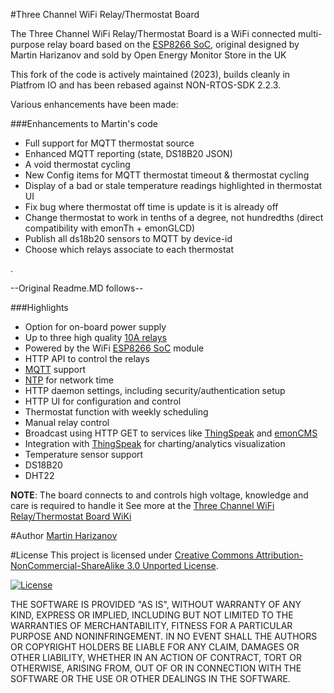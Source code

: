 #Three Channel WiFi Relay/Thermostat Board

The Three Channel WiFi Relay/Thermostat Board is a WiFi connected multi-purpose relay board based on the [ESP8266 SoC], original designed by Martin Harizanov and sold by Open Energy Monitor Store in the UK

This fork of the code is actively maintained (2023), builds cleanly in Platfrom IO and has been rebased against NON-RTOS-SDK 2.2.3.

Various enhancements have been made:

###Enhancements to Martin's code
- Full support for MQTT thermostat source
- Enhanced MQTT reporting (state, DS18B20 JSON)
- A void thermostat cycling 
- New Config items for MQTT thermostat timeout & thermostat cycling
- Display of a bad or stale temperature readings highlighted in thermostat UI
- Fix bug where thermostat off time is update is it is already off
- Change thermostat to work in tenths of a degree, not hundredths (direct compatibility with emonTh + emonGLCD)
- Publish all ds18b20 sensors to MQTT by device-id
- Choose which relays associate to each thermostat

.

--Original Readme.MD follows--

###Highlights

- Option for on-board power supply
- Up to three high quality [10A relays]
- Powered by the WiFi [ESP8266 SoC] module
- HTTP API to control the relays
- [MQTT] support
- [NTP] for network time
- HTTP daemon settings, including security/authentication setup
- HTTP UI for configuration and control
 - Thermostat function with weekly scheduling
 - Manual relay control
- Broadcast using HTTP GET to services like [ThingSpeak] and [emonCMS]
- Integration with [ThingSpeak] for charting/analytics visualization
- Temperature sensor support
 - DS18B20
 - DHT22

**NOTE**: The board connects to and controls high voltage, knowledge and care is required to handle it
See more at the [Three Channel WiFi Relay/Thermostat Board WiKi]

#Author
[Martin Harizanov]

#License
This project is licensed under [Creative Commons Attribution-NonCommercial-ShareAlike 3.0 Unported License]. 

[![License](http://i.creativecommons.org/l/by-nc-sa/3.0/88x31.png)](http://creativecommons.org/licenses/by-nc-sa/3.0/)

THE SOFTWARE IS PROVIDED "AS IS", WITHOUT WARRANTY OF ANY KIND, EXPRESS OR IMPLIED, INCLUDING BUT NOT LIMITED TO THE WARRANTIES OF MERCHANTABILITY, FITNESS FOR A PARTICULAR PURPOSE AND NONINFRINGEMENT. IN NO EVENT SHALL THE AUTHORS OR COPYRIGHT HOLDERS BE LIABLE FOR ANY CLAIM, DAMAGES OR OTHER LIABILITY, WHETHER IN AN ACTION OF CONTRACT, TORT OR OTHERWISE, ARISING FROM, OUT OF OR IN CONNECTION WITH THE SOFTWARE OR THE USE OR OTHER DEALINGS IN THE SOFTWARE.

[Creative Commons Attribution-NonCommercial-ShareAlike 3.0 Unported License]: http://creativecommons.org/licenses/by-nc-sa/3.0/
[Three Channel WiFi Relay/Thermostat Board WiKi]: http://harizanov.com/wiki/wiki-home/three-channel-wifi-relaythermostat-board/
[emonCMS]: http://emoncms.org 
[ThingSpeak]: http://thingspeak.com
[10A relays]: http://www.te.com/catalog/pn/en/3-1393239-6
[ESP8266 SoC]: https://espressif.com/en/products/esp8266/
[MQTT]: http://en.wikipedia.org/wiki/MQTT
[NTP]: http://en.wikipedia.org/wiki/Network_Time_Protocol
[Martin Harizanov]:http://harizanov.com/
[@mharizanov]:http://twitter.com/mharizanov
